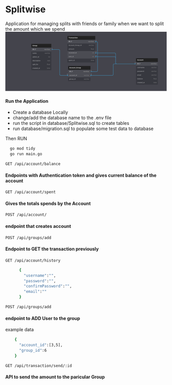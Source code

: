 # Splitwise
Application for managing splits with friends or family when we want to split the amount which we spend
![Database Schema](static/Db_schema.png)
#### Run the Application

- Create a database Locally
- change/add the database name to the .env file
- run the script in database/Splitwise.sql to create tables 
- run database/migration.sql to populate some test data to database

Then RUN 
```bash
  go mod tidy
  go run main.go 
```

```http
GET /api/account/balance
```
#### Endpoints with Authentication token and gives current balance of the account 

```http
GET /api/account/spent
```

#### Gives the totals spends by the Account 
```http
POST /api/account/
```
#### endpoint that creates account 

```http
POST /api/groups/add
```
#### Endpoint to GET the transaction previously 
```http
GET /api/account/history
```


```bash
      {
        "username":"",
        "password":"",
        "confirmPassword":"",
        "email":""
      }
```

```http
POST /api/groups/add
```
#### endpoint to ADD User to the group
example data 
```bash
    {
      "account_id":[3,5],
      "group_id":6
    }
```

```http
GET /api/transaction/send/:id
```
#### API to send the amount to the paricular Group